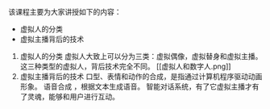 该课程主要为大家讲授如下的内容：
- 虚拟人的分类
- 虚拟主播背后的技术



1. 虚拟人的分类
	虚拟人大致上可以分为三类：虚拟偶像，虚拟替身和虚拟主播。这三种类型的虚拟人，背后技术完全不同。
	[[虚拟人和数字人.png]]
1. 虚拟主播背后的技术
	口型、表情和动作的合成，是指通过计算机程序驱动动画形象。
	语音合成 ，根据文本生成语音。
	智能对话系统，有了它虚拟主播才有了灵魂，能够和用户进行互动。